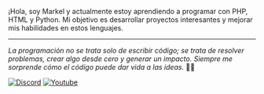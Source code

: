 
¡Hola, soy Markel y actualmente estoy aprendiendo a programar con PHP, HTML y Python. Mi objetivo es desarrollar proyectos interesantes y mejorar mis habilidades en estos lenguajes.

---

*La programación no se trata solo de escribir código; se trata de resolver problemas, crear algo desde cero y generar un impacto. Siempre me sorprende cómo el código puede dar vida a las ideas.* 🧏🏻

<a href="https://discord.com/users/767547306870308907" target="_blank"><img alt="Discord" src="https://img.shields.io/badge/Discord-7289DA?style=for-the-badge&logo=discord&logoColor=white"></a> <a href="https://youtube.com/@markelinis" target="_blank"><img alt="Youtube" src="https://img.shields.io/badge/Discord-7289DA?style=for-the-badge&logo=discord&logoColor=white"></a>
